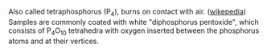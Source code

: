 Also called tetraphosphorus (P<sub>4</sub>), burns on contact with air. ([wikepedia]()) Samples are commonly coated with white "diphosphorus pentoxide", which consists of P<sub>4</sub>O<sub>10</sub> tetrahedra with oxygen inserted between the phosphorus atoms and at their vertices.
